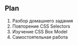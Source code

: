 ## Plan

1. Разбор домашнего задания
2. Повторение CSS Selectors
3. Изучение CSS Box Model
4. Самостоятельная работа













